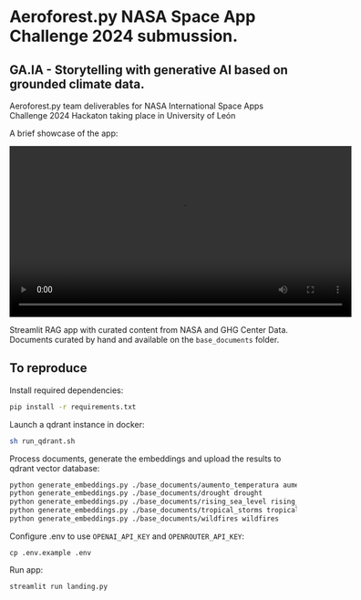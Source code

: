 # Aeroforest.py NASA Space App Challenge 2024 submussion.

## GA.IA - Storytelling with generative AI based on grounded climate data.

Aeroforest.py team deliverables for NASA International Space Apps Challenge 2024 Hackaton taking place in University of León

A brief showcase of the app:

<video width="600" controls>
  <source src="https://github.com/Napuh/nasa_challenge_2024/raw/f89ae341af3da9d8df383a0725ffdf6fa67c1353/static/showcase.mp4" type="video/mp4">
  Your browser does not support the video tag.
</video>


Streamlit RAG app with curated content from NASA and GHG Center Data. Documents curated by hand and available on the `base_documents` folder.

## To reproduce

Install required dependencies:

```bash
pip install -r requirements.txt
```

Launch a qdrant instance in docker:

```bash
sh run_qdrant.sh
```

Process documents, generate the embeddings and upload the results to qdrant vector database:

```bash
python generate_embeddings.py ./base_documents/aumento_temperatura aumento_temperatura
python generate_embeddings.py ./base_documents/drought drought
python generate_embeddings.py ./base_documents/rising_sea_level rising_sea_level
python generate_embeddings.py ./base_documents/tropical_storms tropical_storms
python generate_embeddings.py ./base_documents/wildfires wildfires
```

Configure .env to use `OPENAI_API_KEY` and `OPENROUTER_API_KEY`:

```
cp .env.example .env
```

Run app:

```bash
streamlit run landing.py
```